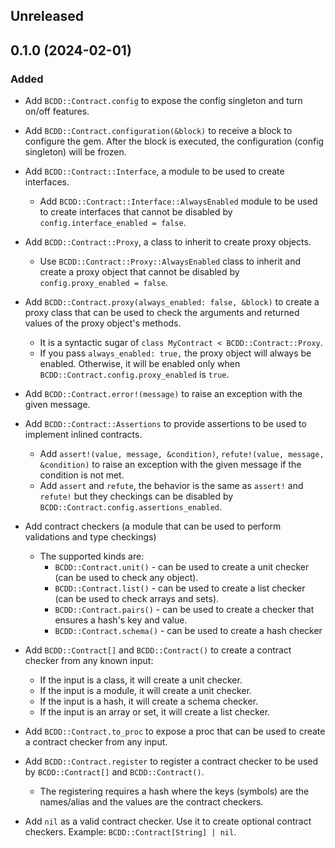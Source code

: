 ## Unreleased

## 0.1.0 (2024-02-01)

### Added

- Add `BCDD::Contract.config` to expose the config singleton and turn on/off features.

- Add `BCDD::Contract.configuration(&block)` to receive a block to configure the gem. After the block is executed, the configuration (config singleton) will be frozen.

- Add `BCDD::Contract::Interface`, a module to be used to create interfaces.
  - Add `BCDD::Contract::Interface::AlwaysEnabled` module to be used to create interfaces that cannot be disabled by `config.interface_enabled = false`.

- Add `BCDD::Contract::Proxy`, a class to inherit to create proxy objects.
  - Use `BCDD::Contract::Proxy::AlwaysEnabled` class to inherit and create a proxy object that cannot be disabled by `config.proxy_enabled = false`.

- Add `BCDD::Contract.proxy(always_enabled: false, &block)` to create a proxy class that can be used to check the arguments and returned values of the proxy object's methods.
  - It is a syntactic sugar of `class MyContract < BCDD::Contract::Proxy`.
  - If you pass `always_enabled: true,` the proxy object will always be enabled. Otherwise, it will be enabled only when `BCDD::Contract.config.proxy_enabled` is `true`.

- Add `BCDD::Contract.error!(message)` to raise an exception with the given message.

- Add `BCDD::Contract::Assertions` to provide assertions to be used to implement inlined contracts.
  - Add `assert!(value, message, &condition)`, `refute!(value, message, &condition)` to raise an exception with the given message if the condition is not met.
  - Add `assert` and `refute`, the behavior is the same as `assert!` and `refute!` but they checkings can be disabled by `BCDD::Contract.config.assertions_enabled`.

- Add contract checkers (a module that can be used to perform validations and type checkings)
  - The supported kinds are:
    - `BCDD::Contract.unit()` - can be used to create a unit checker (can be used to check any object).
    - `BCDD::Contract.list()` - can be used to create a list checker (can be used to check arrays and sets).
    - `BCDD::Contract.pairs()` - can be used to create a checker that ensures a hash's key and value.
    - `BCDD::Contract.schema()` - can be used to create a hash checker

- Add `BCDD::Contract[]` and `BCDD::Contract()` to create a contract checker from any known input:
  - If the input is a class, it will create a unit checker.
  - If the input is a module, it will create a unit checker.
  - If the input is a hash, it will create a schema checker.
  - If the input is an array or set, it will create a list checker.

- Add `BCDD::Contract.to_proc` to expose a proc that can be used to create a contract checker from any input.

- Add `BCDD::Contract.register` to register a contract checker to be used by `BCDD::Contract[]` and `BCDD::Contract()`.
  - The registering requires a hash where the keys (symbols) are the names/alias and the values are the contract checkers.

- Add `nil` as a valid contract checker. Use it to create optional contract checkers. Example: `BCDD::Contract[String] | nil`.
